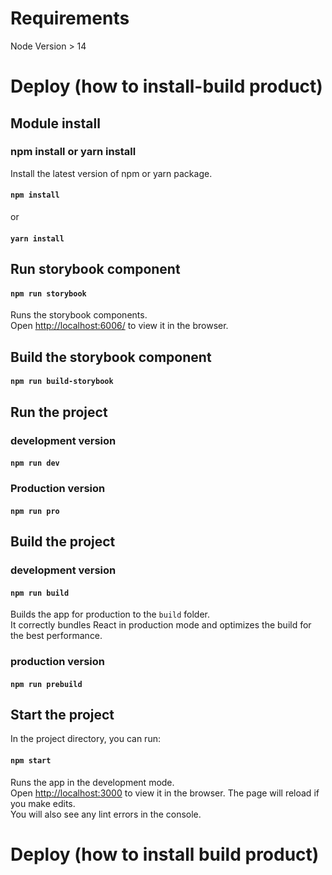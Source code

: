 # Requirements

Node Version > 14

# Deploy (how to install-build product)

## Module install
### npm install or yarn install
Install the latest version of npm or yarn package.
#### `npm install`
or
#### `yarn install`

## Run storybook component
#### `npm run storybook`
Runs the storybook components.\
Open [http://localhost:6006/](http://localhost:6006/) to view it in the browser.

## Build the storybook component
#### `npm run build-storybook`

## Run the project
### development version
#### `npm run dev`
### Production version
#### `npm run pro`

## Build the project
### development version
#### `npm run build`
Builds the app for production to the `build` folder.\
It correctly bundles React in production mode and optimizes the build for the best performance.
### production version
#### `npm run prebuild`

## Start the project
In the project directory, you can run:
#### `npm start`
Runs the app in the development mode.\
Open [http://localhost:3000](http://localhost:3000) to view it in the browser.
The page will reload if you make edits.\
You will also see any lint errors in the console.

# Deploy (how to install build product)



